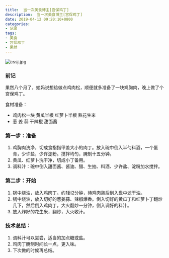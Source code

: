 ```yaml
---
title:  当一次美食博主[宫保鸡丁]
description:  当一次美食博主[宫保鸡丁]
date: 2019-04-12 09:20:10+0800
categories:
- 记录
tags:
- 美食
- 宫保鸡丁
- 果然
---
```


![cssj.jpg][1]

### **前记**

果然八个月了，她妈说想给做点鸡肉松，顺便就多准备了一块鸡胸肉，晚上做了个宫保鸡丁。

食材准备：

- 鸡肉松一块  黄瓜半根  红萝卜半根  熟花生米
- 葱 姜 蒜 干辣椒 甜面酱

### **第一步：准备**

1. 鸡胸肉洗净，切成食指指甲盖大小的肉丁。放入碗中倒入半勺料酒，一个蛋青，少许盐，少许淀粉。搅拌均匀，腌制十五分钟。
2. 黄瓜、红萝卜洗干净，切成小丁备用。
3. 调料汁：碗中倒入甜面酱、酱油、醋、生抽、料酒、少许盐、淀粉加水搅拌。

### **第二步：开始**

1. 锅中烧油，放入鸡肉丁。约1到2分钟，待鸡肉熟后到入盘中滤干油。
2. 锅中烧油，放入切好的葱姜蒜、辣椒爆香。倒入切好的黄瓜丁和红萝卜丁翻炒几下，然后倒入鸡肉丁，大火翻炒一分钟，倒入调好的料汁。
3. 放入炸好的花生米，翻炒，大火收汁。

### **技术总结：**

1. 调料汁可以尝尝，适当的加点糖或盐。
2. 鸡肉丁腌制时间长一点，更入味。
3. 下次做的时候再总结。


[1]: https://i.cssj.fun/usr/uploads/2019/08/le-creuset-m4ChAAL8E98-unsplash.png

[2]: https://i.cssj.fun/usr/uploads/2019/08/270379277.mp4